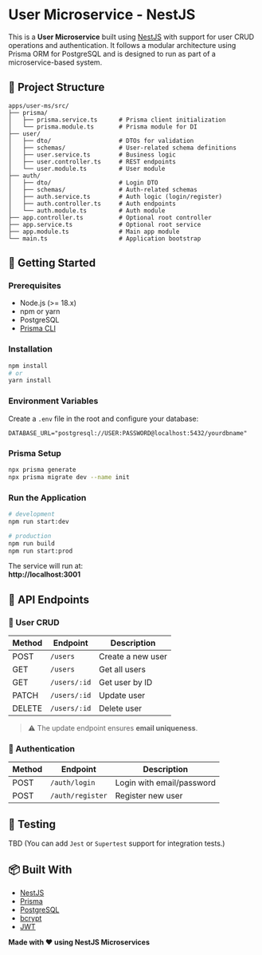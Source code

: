 # User Microservice - NestJS

This is a **User Microservice** built using [NestJS](https://nestjs.com/) with support for user CRUD operations and authentication. It follows a modular architecture using Prisma ORM for PostgreSQL and is designed to run as part of a microservice-based system.

## 📁 Project Structure

```
apps/user-ms/src/
├── prisma/
│   ├── prisma.service.ts      # Prisma client initialization
│   └── prisma.module.ts       # Prisma module for DI
├── user/
│   ├── dto/                   # DTOs for validation
│   ├── schemas/               # User-related schema definitions
│   ├── user.service.ts        # Business logic
│   ├── user.controller.ts     # REST endpoints
│   └── user.module.ts         # User module
├── auth/
│   ├── dto/                   # Login DTO
│   ├── schemas/               # Auth-related schemas
│   ├── auth.service.ts        # Auth logic (login/register)
│   ├── auth.controller.ts     # Auth endpoints
│   └── auth.module.ts         # Auth module
├── app.controller.ts          # Optional root controller
├── app.service.ts             # Optional root service
├── app.module.ts              # Main app module
└── main.ts                    # Application bootstrap
```

## 🚀 Getting Started

### Prerequisites

- Node.js (>= 18.x)
- npm or yarn
- PostgreSQL
- [Prisma CLI](https://www.prisma.io/docs/reference/api-reference/command-reference)

### Installation

```bash
npm install
# or
yarn install
```

### Environment Variables

Create a `.env` file in the root and configure your database:

```
DATABASE_URL="postgresql://USER:PASSWORD@localhost:5432/yourdbname"
```

### Prisma Setup

```bash
npx prisma generate
npx prisma migrate dev --name init
```

### Run the Application

```bash
# development
npm run start:dev

# production
npm run build
npm run start:prod
```

The service will run at:  
**http://localhost:3001**

## 🧠 API Endpoints

### 👤 User CRUD

| Method | Endpoint     | Description       |
| ------ | ------------ | ----------------- |
| POST   | `/users`     | Create a new user |
| GET    | `/users`     | Get all users     |
| GET    | `/users/:id` | Get user by ID    |
| PATCH  | `/users/:id` | Update user       |
| DELETE | `/users/:id` | Delete user       |

> ⚠️ The update endpoint ensures **email uniqueness**.

### 🔐 Authentication

| Method | Endpoint         | Description               |
| ------ | ---------------- | ------------------------- |
| POST   | `/auth/login`    | Login with email/password |
| POST   | `/auth/register` | Register new user         |

## 🧪 Testing

TBD (You can add `Jest` or `Supertest` support for integration tests.)

## 📦 Built With

- [NestJS](https://nestjs.com/)
- [Prisma](https://www.prisma.io/)
- [PostgreSQL](https://www.postgresql.org/)
- [bcrypt](https://www.npmjs.com/package/bcrypt)
- [JWT](https://jwt.io/)

**Made with ❤️ using NestJS Microservices**
